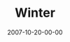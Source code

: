 ---
layout: message
category: message
series: "Seasons"
title: "Winter"
date: 2007-10-20-00-00
message_id: 462
sc-permalink-url: "http://soundcloud.com/crdschurch/winter"
audio: "http://s3.amazonaws.com/crossroads-media/messages/audio/Seasons_02_Winter_10_21_07_Brian_Tome.mp3"
audio-duration: "35:39"
explicit: false
---